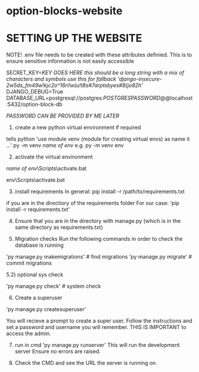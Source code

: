 # option-blocks-website
 
# SETTING UP THE WEBSITE

NOTE!
.env file needs to be created with these attributes definied. This is to ensure sensitive information is not
easily accessible

SECRET_KEY=*KEY GOES HERE* *this should be a long string with a mix of characters and symbols*
*use this for fallback 'django-insecure-2w5ds_fm49w!kjc2o^16ri!w(u!t8s#7arptsbyes#8(jo82h'*
DJANGO_DEBUG=True
DATABASE_URL=postgresql://postgres:*POSTGRESPASSWORD*@@localhost:5432/option-block-db

*PASSWORD CAN BE PROVIDED BY ME LATER*

1) create a new python virtual environment if required

tells python 'use module venv (module for creating virtual envs) as name it ...'
py -m venv *name of env*
e.g.
py -m venv env

2) activate the virtual environment

*name of env*\Scripts\activate.bat

env\Scripts\activate.bat

3) install requirements
In general: 
pip install -r /path/to/requirements.txt

if you are in the directiory of the requirements folder
For our case:
'pip install -r requirements.txt'

4) Ensure that you are in the directory with manage.py (which is in the same directory as requirements.txt)

5) Migration checks
Run the following commands in order to check the database is running

'py manage.py makemigrations' # find migrations
'py manage.py migrate' # commit migrations

5.2) optional sys check

'py manage.py check' # system check

6) Create a superuser 

'py manage.py createsuperuser'

You will recieve a prompt to create a super user.
Follow the instructions and set a password and username you will
remember. THIS IS IMPORTANT to access the admin.

7) run in cmd 'py manage.py runserver'
This will run the development server
Ensure no errors are raised.

8) Check the CMD and see the URL the server is running on.